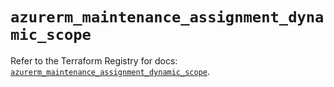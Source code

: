 # `azurerm_maintenance_assignment_dynamic_scope`

Refer to the Terraform Registry for docs: [`azurerm_maintenance_assignment_dynamic_scope`](https://registry.terraform.io/providers/hashicorp/azurerm/4.31.0/docs/resources/maintenance_assignment_dynamic_scope).
